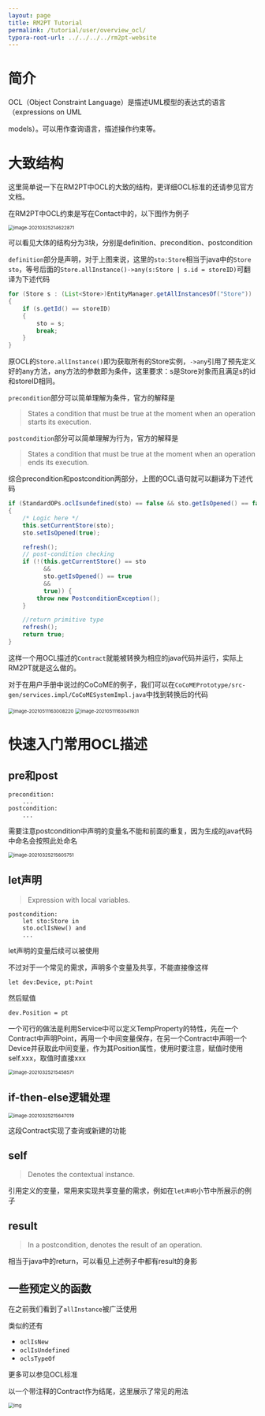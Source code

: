 ```yaml
---
layout: page
title: RM2PT Tutorial
permalink: /tutorial/user/overview_ocl/
typora-root-url: ../../../../rm2pt-website
---
```


# 简介

OCL（Object Constraint Language）是描述UML模型的表达式的语言（expressions on UML

models）。可以用作查询语言，描述操作约束等。

# 大致结构

这里简单说一下在RM2PT中OCL的大致的结构，更详细OCL标准的还请参见官方文档。

在RM2PT中OCL约束是写在Contact中的，以下图作为例子

<img src="../../../imgs/overview-ocl/image-20210325214622871.png" alt="image-20210325214622871" style="zoom:67%;" />

可以看见大体的结构分为3块，分别是definition、precondition、postcondition

`definition`部分是声明，对于上图来说，这里的`sto:Store`相当于java中的`Store sto`，等号后面的`Store.allInstance()->any(s:Store | s.id = storeID)`可翻译为下述代码

```java
for (Store s : (List<Store>)EntityManager.getAllInstancesOf("Store"))
{
    if (s.getId() == storeID)
    {
        sto = s;
        break;
    }
}
```

原OCL的`Store.allInstance()`即为获取所有的Store实例，`->any`引用了预先定义好的any方法，any方法的参数即为条件，这里要求：s是Store对象而且满足s的id和storeID相同。

`precondition`部分可以简单理解为条件，官方的解释是

> States a condition that must be true at the moment when an operation starts its execution.

`postcondition`部分可以简单理解为行为，官方的解释是

> States a condition that must be true at the moment when an operation ends its execution.

综合precondition和postcondition两部分，上图的OCL语句就可以翻译为下述代码

```java
if (StandardOPs.oclIsundefined(sto) == false && sto.getIsOpened() == false)
{
    /* Logic here */
    this.setCurrentStore(sto);
    sto.setIsOpened(true);

    refresh();
    // post-condition checking
    if (!(this.getCurrentStore() == sto
          &&
          sto.getIsOpened() == true
          &&
          true)) {
        throw new PostconditionException();
    }

    //return primitive type
    refresh();				
    return true;
}
```

这样一个用OCL描述的`Contract`就能被转换为相应的java代码并运行，实际上RM2PT就是这么做的。

对于在用户手册中说过的CoCoME的例子，我们可以在`CoCoMEPrototype/src-gen/services.impl/CoCoMESystemImpl.java`中找到转换后的代码

<img src="../../../imgs/overview-ocl/image-20210511163008220.png" alt="image-20210511163008220" style="zoom:67%;" />



<img src="../../../imgs/overview-ocl/image-20210511163041931.png" alt="image-20210511163041931" style="zoom:67%;" />

# 快速入门常用OCL描述

## pre和post

```
precondition:
	...
postcondition:
	...
```

需要注意postcondition中声明的变量名不能和前面的重复，因为生成的java代码中命名会按照此处命名

<img src="../../../imgs/overview-ocl/image-20210325215605751.png" alt="image-20210325215605751" style="zoom:67%;" />

## let声明

> Expression with local variables.

```
postcondition:
    let sto:Store in
    sto.oclIsNew() and
    ...
```

let声明的变量后续可以被使用

不过对于一个常见的需求，声明多个变量及共享，不能直接像这样

`let dev:Device, pt:Point`

然后赋值

`dev.Position = pt`

一个可行的做法是利用Service中可以定义TempProperty的特性，先在一个Contract中声明Point，再用一个中间变量保存，在另一个Contract中声明一个Device并获取此中间变量，作为其Position属性，使用时要注意，赋值时使用self.xxx，取值时直接xxx

<img src="../../../imgs/overview-ocl/image-20210325215458571.png" alt="image-20210325215458571" style="zoom:67%;" />

## if-then-else逻辑处理

<img src="../../../imgs/overview-ocl/image-20210325215647019.png" alt="image-20210325215647019" style="zoom:67%;" />

这段Contract实现了查询或新建的功能

## self

> Denotes the contextual instance.

引用定义的变量，常用来实现共享变量的需求，例如在`let声明`小节中所展示的例子

## result

> In a postcondition, denotes the result of an operation.

相当于java中的return，可以看见上述例子中都有result的身影

## 一些预定义的函数

在之前我们看到了`allInstance`被广泛使用

类似的还有

- `oclIsNew`
- `oclIsUndefined`
- `oclsTypeOf`

更多可以参见OCL标准

以一个带注释的Contract作为结尾，这里展示了常见的用法

<img src="../../../imgs/overview-ocl/wps3.jpg" alt="img" style="zoom:67%;" />
